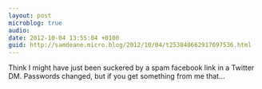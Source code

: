 ```yaml
---
layout: post
microblog: true
audio: 
date: 2012-10-04 13:55:04 +0100
guid: http://samdeane.micro.blog/2012/10/04/t253840662917697536.html
---
```

Think I might have just been suckered by a spam facebook link in a Twitter DM. Passwords changed, but if you get something from me that...

